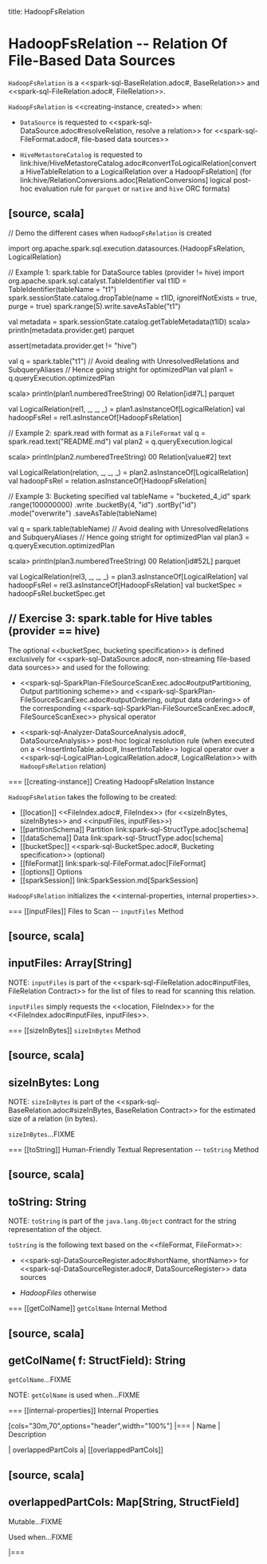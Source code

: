 title: HadoopFsRelation

# HadoopFsRelation -- Relation Of File-Based Data Sources

`HadoopFsRelation` is a <<spark-sql-BaseRelation.adoc#, BaseRelation>> and <<spark-sql-FileRelation.adoc#, FileRelation>>.

`HadoopFsRelation` is <<creating-instance, created>> when:

* `DataSource` is requested to <<spark-sql-DataSource.adoc#resolveRelation, resolve a relation>> for <<spark-sql-FileFormat.adoc#, file-based data sources>>

* `HiveMetastoreCatalog` is requested to link:hive/HiveMetastoreCatalog.adoc#convertToLogicalRelation[convert a HiveTableRelation to a LogicalRelation over a HadoopFsRelation] (for link:hive/RelationConversions.adoc[RelationConversions] logical post-hoc evaluation rule for `parquet` or `native` and `hive` ORC formats)

[source, scala]
----
// Demo the different cases when `HadoopFsRelation` is created

import org.apache.spark.sql.execution.datasources.{HadoopFsRelation, LogicalRelation}

// Example 1: spark.table for DataSource tables (provider != hive)
import org.apache.spark.sql.catalyst.TableIdentifier
val t1ID = TableIdentifier(tableName = "t1")
spark.sessionState.catalog.dropTable(name = t1ID, ignoreIfNotExists = true, purge = true)
spark.range(5).write.saveAsTable("t1")

val metadata = spark.sessionState.catalog.getTableMetadata(t1ID)
scala> println(metadata.provider.get)
parquet

assert(metadata.provider.get != "hive")

val q = spark.table("t1")
// Avoid dealing with UnresolvedRelations and SubqueryAliases
// Hence going stright for optimizedPlan
val plan1 = q.queryExecution.optimizedPlan

scala> println(plan1.numberedTreeString)
00 Relation[id#7L] parquet

val LogicalRelation(rel1, _, _, _) = plan1.asInstanceOf[LogicalRelation]
val hadoopFsRel = rel1.asInstanceOf[HadoopFsRelation]

// Example 2: spark.read with format as a `FileFormat`
val q = spark.read.text("README.md")
val plan2 = q.queryExecution.logical

scala> println(plan2.numberedTreeString)
00 Relation[value#2] text

val LogicalRelation(relation, _, _, _) = plan2.asInstanceOf[LogicalRelation]
val hadoopFsRel = relation.asInstanceOf[HadoopFsRelation]

// Example 3: Bucketing specified
val tableName = "bucketed_4_id"
spark
  .range(100000000)
  .write
  .bucketBy(4, "id")
  .sortBy("id")
  .mode("overwrite")
  .saveAsTable(tableName)

val q = spark.table(tableName)
// Avoid dealing with UnresolvedRelations and SubqueryAliases
// Hence going stright for optimizedPlan
val plan3 = q.queryExecution.optimizedPlan

scala> println(plan3.numberedTreeString)
00 Relation[id#52L] parquet

val LogicalRelation(rel3, _, _, _) = plan3.asInstanceOf[LogicalRelation]
val hadoopFsRel = rel3.asInstanceOf[HadoopFsRelation]
val bucketSpec = hadoopFsRel.bucketSpec.get

// Exercise 3: spark.table for Hive tables (provider == hive)
----

The optional <<bucketSpec, bucketing specification>> is defined exclusively for <<spark-sql-DataSource.adoc#, non-streaming file-based data sources>> and used for the following:

* <<spark-sql-SparkPlan-FileSourceScanExec.adoc#outputPartitioning, Output partitioning scheme>> and <<spark-sql-SparkPlan-FileSourceScanExec.adoc#outputOrdering, output data ordering>> of the corresponding <<spark-sql-SparkPlan-FileSourceScanExec.adoc#, FileSourceScanExec>> physical operator

* <<spark-sql-Analyzer-DataSourceAnalysis.adoc#, DataSourceAnalysis>> post-hoc logical resolution rule (when executed on a <<InsertIntoTable.adoc#, InsertIntoTable>> logical operator over a <<spark-sql-LogicalPlan-LogicalRelation.adoc#, LogicalRelation>> with `HadoopFsRelation` relation)

=== [[creating-instance]] Creating HadoopFsRelation Instance

`HadoopFsRelation` takes the following to be created:

* [[location]] <<FileIndex.adoc#, FileIndex>> (for <<sizeInBytes, sizeInBytes>> and <<inputFiles, inputFiles>>)
* [[partitionSchema]] Partition link:spark-sql-StructType.adoc[schema]
* [[dataSchema]] Data link:spark-sql-StructType.adoc[schema]
* [[bucketSpec]] <<spark-sql-BucketSpec.adoc#, Bucketing specification>> (optional)
* [[fileFormat]] link:spark-sql-FileFormat.adoc[FileFormat]
* [[options]] Options
* [[sparkSession]] link:SparkSession.md[SparkSession]

`HadoopFsRelation` initializes the <<internal-properties, internal properties>>.

=== [[inputFiles]] Files to Scan -- `inputFiles` Method

[source, scala]
----
inputFiles: Array[String]
----

NOTE: `inputFiles` is part of the <<spark-sql-FileRelation.adoc#inputFiles, FileRelation Contract>> for the list of files to read for scanning this relation.

`inputFiles` simply requests the <<location, FileIndex>> for the <<FileIndex.adoc#inputFiles, inputFiles>>.

=== [[sizeInBytes]] `sizeInBytes` Method

[source, scala]
----
sizeInBytes: Long
----

NOTE: `sizeInBytes` is part of the <<spark-sql-BaseRelation.adoc#sizeInBytes, BaseRelation Contract>> for the estimated size of a relation (in bytes).

`sizeInBytes`...FIXME

=== [[toString]] Human-Friendly Textual Representation -- `toString` Method

[source, scala]
----
toString: String
----

NOTE: `toString` is part of the `java.lang.Object` contract for the string representation of the object.

`toString` is the following text based on the <<fileFormat, FileFormat>>:

* <<spark-sql-DataSourceRegister.adoc#shortName, shortName>> for <<spark-sql-DataSourceRegister.adoc#, DataSourceRegister>> data sources

* *HadoopFiles* otherwise

=== [[getColName]] `getColName` Internal Method

[source, scala]
----
getColName(
  f: StructField): String
----

`getColName`...FIXME

NOTE: `getColName` is used when...FIXME

=== [[internal-properties]] Internal Properties

[cols="30m,70",options="header",width="100%"]
|===
| Name
| Description

| overlappedPartCols
a| [[overlappedPartCols]]

[source, scala]
----
overlappedPartCols: Map[String, StructField]
----

Mutable...FIXME

Used when...FIXME

|===
